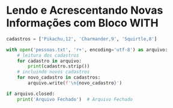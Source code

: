 # Lendo e Acrescentando Novas Informações com Bloco WITH

````python
cadastros = ['Pikachu,12', 'Charmander,9', 'Squirtle,8']

with open('pessoas.txt', 'r+', encoding='utf-8') as arquivo:
    # leitura dos cadastros
    for cadastro in arquivo:
        print(cadastro.strip())
    # incluindo novos cadastros
    for novo_cadastro in cadastros:
        arquivo.write(f'\n{novo_cadastro}')

if arquivo.closed:
    print('Arquivo Fechado')  # Arquivo Fechado
````